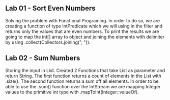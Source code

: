 Lab 01 - Sort Even Numbers
-

Solving the problem with Functional Programing. In order to do so, we are creating a function of type IntPredicate which 
we will using in the filter and returns only the values that are even numbers. To print the results we are going to map 
the int[] array to object and joining the elements with delimiter by using .collect(Collectors.joining(", ")).

Lab 02 - Sum Numbers
-

Storing the input in List<Integer>. Created 2 Functions that take List<Integer> as parameter and return String. The first 
function returns a count of elements in the List with .size(). The second function returns a sum off all elements. In order 
to be able to use the .sum() function over the IntStream we are mapping Integer values to the primitive int type with 
.mapToInt(Integer::valueOf).